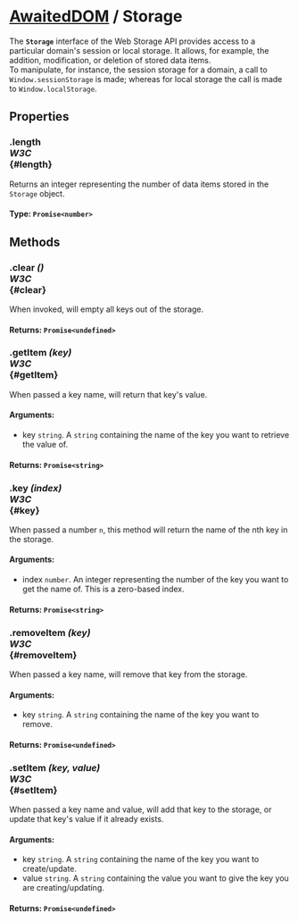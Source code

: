 # [AwaitedDOM](../basic-client/awaited-dom) <span>/</span> Storage

<div class='overview'>The <strong><code>Storage</code></strong> interface of the Web Storage API provides access to a particular domain's session or local storage. It allows, for example, the addition, modification, or deletion of stored data items.</div>

<div class='overview'>To manipulate, for instance, the session storage for a domain, a call to <code>Window.sessionStorage</code> is made; whereas for local storage the call is made to <code>Window.localStorage</code>.</div>

## Properties

### .length <div class="specs"><i>W3C</i></div> {#length}

Returns an integer representing the number of data items stored in the <code>Storage</code> object.

#### **Type**: `Promise<number>`

## Methods

### .clear *()* <div class="specs"><i>W3C</i></div> {#clear}

When invoked, will empty all keys out of the storage.

#### **Returns**: `Promise<undefined>`

### .getItem *(key)* <div class="specs"><i>W3C</i></div> {#getItem}

When passed a key name, will return that key's value.

#### **Arguments**:


 - key `string`. A `string` containing the name of the key you want to retrieve the value of.

#### **Returns**: `Promise<string>`

### .key *(index)* <div class="specs"><i>W3C</i></div> {#key}

When passed a number <code>n</code>, this method will return the name of the nth key in the storage.

#### **Arguments**:


 - index `number`. An integer representing the number of the key you want to get the name of. This is a zero-based index.

#### **Returns**: `Promise<string>`

### .removeItem *(key)* <div class="specs"><i>W3C</i></div> {#removeItem}

When passed a key name, will remove that key from the storage.

#### **Arguments**:


 - key `string`. A `string` containing the name of the key you want to remove.

#### **Returns**: `Promise<undefined>`

### .setItem *(key, value)* <div class="specs"><i>W3C</i></div> {#setItem}

When passed a key name and value, will add that key to the storage, or update that key's value if it already exists.

#### **Arguments**:


 - key `string`. A `string` containing the name of the key you want to create/update.
 - value `string`. A `string` containing the value you want to give the key you are creating/updating.

#### **Returns**: `Promise<undefined>`
